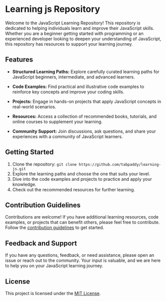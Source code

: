 
# Learning js Repository

Welcome to the JavaScript Learning Repository! This repository is dedicated to helping individuals learn and improve their JavaScript skills. Whether you are a beginner getting started with programming or an experienced developer looking to deepen your understanding of JavaScript, this repository has resources to support your learning journey.

## Features

- **Structured Learning Paths:** Explore carefully curated learning paths for JavaScript beginners, intermediate, and advanced learners.

- **Code Examples:** Find practical and illustrative code examples to reinforce key concepts and improve your coding skills.

- **Projects:** Engage in hands-on projects that apply JavaScript concepts in real-world scenarios.

- **Resources:** Access a collection of recommended books, tutorials, and online courses to supplement your learning.

- **Community Support:** Join discussions, ask questions, and share your experiences with a community of JavaScript learners.

## Getting Started

1. Clone the repository: `git clone https://github.com/tabpaddy/learning-js.git`
2. Explore the learning paths and choose the one that suits your level.
3. Dive into the code examples and projects to practice and apply your knowledge.
4. Check out the recommended resources for further learning.

## Contribution Guidelines

Contributions are welcome! If you have additional learning resources, code examples, or projects that can benefit others, please feel free to contribute. Follow the [contribution guidelines](CONTRIBUTING.md) to get started.

## Feedback and Support

If you have any questions, feedback, or need assistance, please open an issue or reach out to the community. Your input is valuable, and we are here to help you on your JavaScript learning journey.

## License

This project is licensed under the [MIT License](LICENSE).
